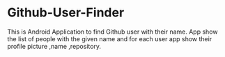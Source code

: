 # Github-User-Finder

This is Android Application to find Github user with their name.
App show the list of people with the given name and for each user app show their profile picture ,name ,repository.
